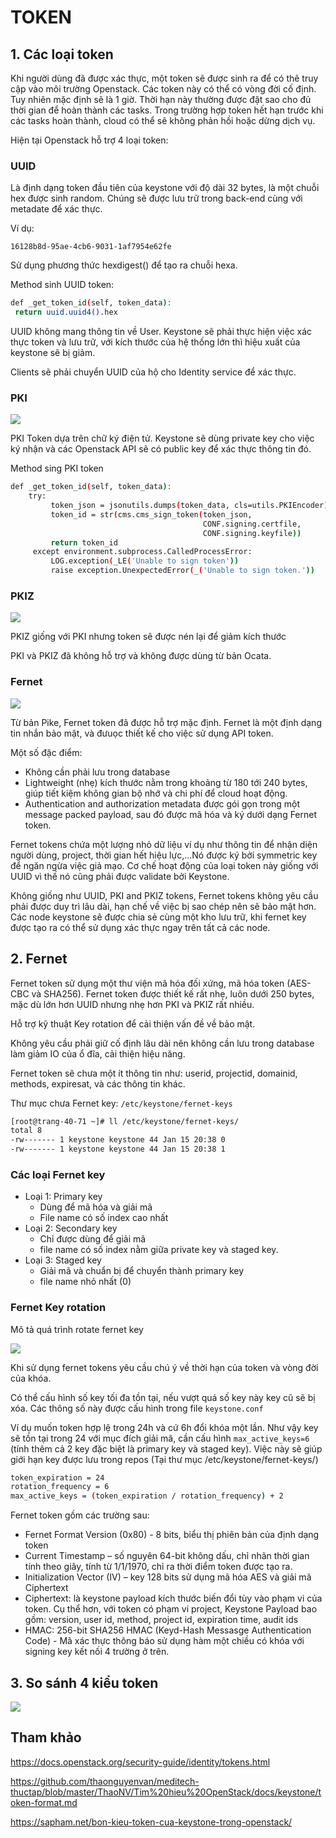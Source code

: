 # TOKEN

## 1. Các loại token

Khi người dùng đã được xác thực, một token sẽ được sinh ra để có thê truy cập vào môi trường Openstack. Các token này có thể có vòng đời cố định. Tuy nhiên mặc định sẽ là 1 giờ. Thời hạn này thường được đặt sao cho đủ thời gian để hoàn thành các tasks. Trong trường hợp token hết hạn trước khi các tasks hoàn thành, cloud có thể sẽ không phản hồi hoặc dừng dịch vụ.

Hiện tại Openstack hỗ trợ 4 loại token:

### UUID

Là định dạng token đầu tiên của keystone với độ dài 32 bytes, là một chuỗi hex được sinh random. Chúng sẽ được lưu trữ trong back-end cùng với metadate để xác thực.

Ví dụ:

	16128b8d-95ae-4cb6-9031-1af7954e62fe

Sử dụng phương thức hexdigest() để tạo ra chuỗi hexa. 

Method sinh UUID token:

```sh
def _get_token_id(self, token_data):
 return uuid.uuid4().hex
```

UUID không mang thông tin về User. Keystone sẽ phải thực hiện việc xác thực token và lưu trữ, với kích thước của hệ thống lớn thì hiệu xuất của keystone sẽ bị giảm.

Clients sẽ phải chuyển UUID của hộ cho Identity service để xác thực. 



### PKI

<img src="img/6.png">

PKI Token dựa trên chữ ký điện tử. Keystone sẽ dùng private key cho việc ký nhận và các Openstack API sẽ có public key để xác thực thông tin đó.

Method sing PKI token

```sh
def _get_token_id(self, token_data):
    try:
         token_json = jsonutils.dumps(token_data, cls=utils.PKIEncoder)
         token_id = str(cms.cms_sign_token(token_json,
                                           CONF.signing.certfile,
                                           CONF.signing.keyfile))
         return token_id
     except environment.subprocess.CalledProcessError:
         LOG.exception(_LE('Unable to sign token'))
         raise exception.UnexpectedError(_('Unable to sign token.'))
```



### PKIZ

<img src="img/7.png">

PKIZ giống với PKI nhưng token sẽ được nén lại để giảm kích thước

PKI và PKIZ đã không hỗ trợ và không được dùng từ bản Ocata. 

### Fernet

<img src="img/8.png">

Từ bản Pike, Fernet token đã được hỗ trợ mặc định. Fernet là một định dạng tin nhắn bảo mật, và đưuọc thiết kế cho việc sử dụng API token. 

Một số đặc điểm:
* Không cần phải lưu trong database
* Lightweight (nhẹ) kích thước nằm trong khoảng từ 180 tới 240 bytes, giúp tiết kiệm không gian bộ nhớ và chi phí để cloud hoạt động.
* Authentication and authorization metadata được gói gọn trong một message packed payload, sau đó được mã hóa và ký dưới dạng Fernet token.

Fernet tokens chứa một lượng nhỏ dữ liệu ví dụ như thông tin để nhận diện người dùng, project, thời gian hết hiệu lực,...Nó được ký bởi symmetric key để ngăn ngừa việc giả mạo. Cơ chế hoạt động của loại token này giống với UUID vì thế nó cũng phải được validate bởi Keystone.

Không giống như UUID, PKI and PKIZ tokens, Fernet tokens không yêu cầu phải được duy trì lâu dài, hạn chế về việc bị sao chép nên sẽ bảo mật hơn. Các node keystone sẽ được chia sẻ cùng một kho lưu trữ, khi fernet key được tạo ra có thể sử dụng xác thực ngay trên tất cả các node.




## 2. Fernet 

Fernet token sử dụng một thư viện mã hóa đối xứng, mã hóa token (AES-CBC và SHA256). Fernet token được thiết kế rất nhẹ, luôn dưới 250 bytes, mặc dù lớn hơn UUID nhưng nhẹ hơn PKI và PKIZ rất nhiều. 

Hỗ trợ kỹ thuật Key rotation để cải thiện vấn đề về bảo mật.

Không yêu cầu phải giữ cố định lâu dài nên không cần lưu trong database làm giảm IO của ổ đĩa, cải thiện hiệu năng.

Fernet token sẽ chưa một ít thông tin như: userid, projectid, domainid, methods, expiresat, và các thông tin khác. 

Thư mục chưa Fernet key: `/etc/keystone/fernet-keys`

```sh
[root@trang-40-71 ~]# ll /etc/keystone/fernet-keys/
total 8
-rw------- 1 keystone keystone 44 Jan 15 20:38 0
-rw------- 1 keystone keystone 44 Jan 15 20:38 1
```

### Các loại Fernet key

* Loại 1: Primary key
	* Dùng để mã hóa và giải mã 
	* File name có số index cao nhất
* Loại 2: Secondary key
	* Chỉ được dùng để giải mã
	* file name có số index nằm giữa private key và staged key.
* Loại 3: Staged key
	* Giải mã và chuẩn bị để chuyển thành primary key
	* file name nhỏ nhất (0)

### Fernet Key rotation

Mô tả quá trình rotate fernet key

<img src="img/10.png">

Khi sử dụng fernet tokens yêu cầu chú ý về thời hạn của token và vòng đời của khóa.

Có thể cấu hình số key tối đa tồn tại, nếu vượt quá số key này key cũ sẽ bị xóa. Các thông số này được cấu hình trong file `keystone.conf`

Ví dụ muốn token hợp lệ trong 24h và cứ 6h đổi khóa một lần. Như vậy key sẽ tồn tại trong 24 với mục đích giải mã, cần cấu hình `max_active_keys=6` (tính thêm cả 2 key đặc biệt là primary key và staged key). Việc này sẽ giúp giới hạn key được lưu trong repos (Tại thư mục /etc/keystone/fernet-keys/)

```sh
token_expiration = 24
rotation_frequency = 6
max_active_keys = (token_expiration / rotation_frequency) + 2
```

Fernet token gồm các trường sau:

* Fernet Format Version (0x80) - 8 bits, biểu thị phiên bản của định dạng token
* Current Timestamp – số nguyên 64-bit không dấu, chỉ nhãn thời gian tính theo giây, tính từ 1/1/1970, chỉ ra thời điểm token được tạo ra.
* Initialization Vector (IV) – key 128 bits sử dụng mã hóa AES và giải mã Ciphertext
* Ciphertext: là keystone payload kích thước biến đổi tùy vào phạm vi của token. Cụ thể hơn, với token có phạm vi project, Keystone Payload bao gồm: version, user id, method, project id, expiration time, audit ids
* HMAC: 256-bit SHA256 HMAC (Keyd-Hash Messasge Authentication Code) - Mã xác thực thông báo sử dụng hàm một chiều có khóa với signing key kết nối 4 trường ở trên.





## 3. So sánh 4 kiểu token

<img src="img/9.png">


## Tham khảo

https://docs.openstack.org/security-guide/identity/tokens.html

https://github.com/thaonguyenvan/meditech-thuctap/blob/master/ThaoNV/Tim%20hieu%20OpenStack/docs/keystone/token-format.md

https://sapham.net/bon-kieu-token-cua-keystone-trong-openstack/



